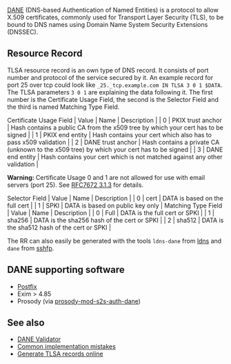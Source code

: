 [DANE](https://en.wikipedia.org/wiki/DNS-based_Authentication_of_Named_Entities "w:DNS-based Authentication of Named Entities") (DNS-based Authentication of Named Entities) is a protocol to allow X.509 certificates, commonly used for Transport Layer Security (TLS), to be bound to DNS names using Domain Name System Security Extensions (DNSSEC).

## Resource Record

TLSA resource record is an own type of DNS record. It consists of port number and protocol of the service secured by it. An example record for port 25 over tcp could look like `_25._tcp.example.com IN TLSA 3 0 1 $DATA`. The TLSA parameters `3 0 1` are explaining the data following it. The first number is the Certificate Usage Field, the second is the Selector Field and the third is named Matching Type Field.

<caption>Certificate Usage Field</caption>
| Value | Name | Description |
| 0 | PKIX trust anchor | Hash contains a public CA from the x509 tree by which your cert has to be signed |
| 1 | PKIX end entity | Hash contains your cert which also has to pass x509 validation |
| 2 | DANE trust anchor | Hash contains a private CA (unknown to the x509 tree) by which your cert has to be signed |
| 3 | DANE end entity | Hash contains your cert which is not matched against any other validation |

**Warning:** Certificate Usage 0 and 1 are not allowed for use with email servers (port 25). See [RFC7672 3.1.3](https://tools.ietf.org/html/rfc7672#section-3.1.3) for details.

<caption>Selector Field</caption>
| Value | Name | Description |
| 0 | cert | DATA is based on the full cert |
| 1 | SPKI | DATA is based on public key only |

<caption>Matching Type Field</caption>
| Value | Name | Description |
| 0 | Full | DATA is the full cert or SPKI |
| 1 | sha256 | DATA is the sha256 hash of the cert or SPKI |
| 2 | sha512 | DATA is the sha512 hash of the cert or SPKI |

The RR can also easily be generated with the tools `ldns-dane` from [ldns](https://www.archlinux.org/packages/?name=ldns) and `dane` from [sshfp](https://aur.archlinux.org/packages/sshfp/).

## DANE supporting software

*   [Postfix](/index.php/Postfix#DANE_.28DNSSEC.29 "Postfix")
*   Exim > 4.85
*   Prosody (via [prosody-mod-s2s-auth-dane](https://aur.archlinux.org/packages/prosody-mod-s2s-auth-dane/))

## See also

*   [DANE Validator](https://danetools.com/dane)
*   [Common implementation mistakes](https://dane.sys4.de/common_mistakes)
*   [Generate TLSA records online](https://www.huque.com/bin/gen_tlsa)